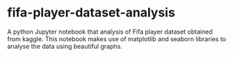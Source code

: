 # fifa-player-dataset-analysis
A python Jupyter notebook that analysis of Fifa player dataset obtained from kaggle. This notebook makes use of matplotlib and seaborn libraries to analyse the data using beautiful graphs.
